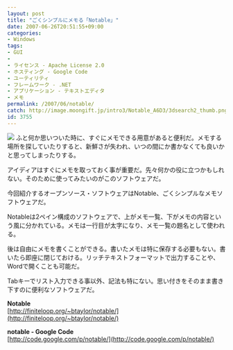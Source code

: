 ```yaml
---
layout: post
title: "ごくシンプルにメモる「Notable」"
date: 2007-06-26T20:51:55+09:00
categories:
- Windows
tags: 
- GUI
- 
- ライセンス - Apache License 2.0
- ホスティング - Google Code
- ユーティリティ
- フレームワーク - .NET
- アプリケーション - テキストエディタ
- メモ
permalink: /2007/06/notable/
catch: http://image.moongift.jp/intro3/Notable_A6D3/3dsearch2_thumb.png
id: 3755
---
```

[![](http://image.moongift.jp/intro3/Notable_A6D3/3dsearch2_thumb.png)](http://image.moongift.jp/intro3/Notable_A6D3/3dsearch22.png) ふと何か思いついた時に、すぐにメモできる用意があると便利だ。メモする場所を探していたりすると、新鮮さが失われ、いつの間にか書かなくても良いかと思ってしまったりする。   
  
アイディアはすぐにメモを取っておく事が重要だ。先々何かの役に立つかもしれない。そのために使ってみたいのがこのソフトウェアだ。   
  
今回紹介するオープンソース・ソフトウェアはNotable、ごくシンプルなメモソフトウェアだ。   
  
<!--more-->  
  
Notableは2ペイン構成のソフトウェアで、上がメモ一覧、下がメモの内容という風に分かれている。メモは一行目が太字になり、メモ一覧の題名として使われる。   
  
後は自由にメモを書くことができる。書いたメモは特に保存する必要もない。書いたら即座に閉じておける。リッチテキストフォーマットで出力することや、Wordで開くことも可能だ。   
  
Tabキーでリスト入力できる事以外、記法も特にない。思い付きをそのまま書き下すのに便利なソフトウェアだ。   
  
**Notable**  
[http://finiteloop.org/~btaylor/notable/](http://finiteloop.org/~btaylor/notable/)  
  
**notable - Google Code**  
[http://code.google.com/p/notable/](http://code.google.com/p/notable/)